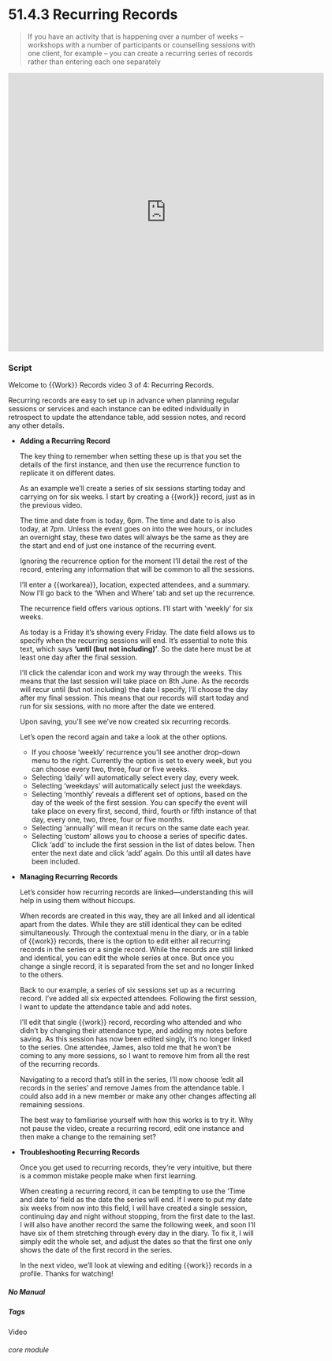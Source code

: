 # 51.4.3 Recurring Records

> If you have an activity that is happening over a number of weeks – workshops with a number of participants or counselling sessions with one client, for example – you can create a recurring series of records rather than entering each one separately



<iframe width="640" height="564" src="https://player.vimeo.com/video/279240685" frameborder="0" allowFullScreen mozallowfullscreen webkitAllowFullScreen></iframe>

### Script

Welcome to {{Work}} Records video 3 of 4: Recurring Records.

Recurring records are easy to set up in advance when planning regular sessions or services and each instance can be edited individually in retrospect to update the attendance table, add session notes, and record any other details.

- **Adding a Recurring Record**

   The key thing to remember when setting these up is that you set the details of the first instance, and then use the recurrence function to replicate it on different dates.

   As an example we’ll create a series of six sessions starting today and carrying on for six weeks. I start by creating a {{work}} record, just as in the previous video.

   The time and date from is today, 6pm. The time and date to is also today, at 7pm. Unless the event goes on into the wee hours, or includes an overnight stay, these two dates will always be the same as they are the start and end of just one instance of the recurring event.

   Ignoring the recurrence option for the moment I’ll detail the rest of the record, entering any information that will be common to all the sessions.

   I’ll enter a {{workarea}}, location, expected attendees, and a summary. Now I’ll go back to the ‘When and Where’ tab and set up the recurrence.

   The recurrence field offers various options. I’ll start with ‘weekly’ for six weeks.

   As today is a Friday it’s showing every Friday. The date field allows us to specify when the recurring sessions will end. It’s essential to note this text, which says **‘until (but not including)’**. So the date here must be at least one day after the final session. 

   I’ll click the calendar icon and work my way through the weeks. This means that the last session will take place on 8th June. 
As the records will recur until (but not including) the date I specify, I’ll choose the day after my final session. This means that our records will start today and run for six sessions, with no more after the date we entered.

   Upon saving, you’ll see we’ve now created six recurring records.

   Let’s open the record again and take a look at the other options.
   - If you choose ‘weekly’ recurrence you’ll see another drop-down menu to the right. Currently the option is set to every week, but you can choose every two, three, four or five weeks.
   - Selecting ‘daily’ will automatically select every day, every week.
   - Selecting ‘weekdays’ will automatically select just the weekdays.
   - Selecting ‘monthly’ reveals a different set of options, based on the day of the week of the first session. You can specify the event will take place on every first, second, third, fourth or fifth instance of that day, every one, two, three, four or five months.
   - Selecting ‘annually’ will mean it recurs on the same date each year.
   - Selecting ‘custom’ allows you to choose a series of specific dates. Click ‘add’ to include the first session in the list of dates below. Then enter the next date and click ‘add’ again. Do this until all dates have been included.

- **Managing Recurring Records**

   Let’s consider how recurring records are linked—understanding this will help in using them without hiccups.

   When records are created in this way, they are all linked and all identical apart from the dates. While they are still identical they can be edited simultaneously. Through the contextual menu in the diary, or in a table of {{work}} records, there is the option to edit either all recurring records in the series or a single record. While the records are still linked and identical, you can edit the whole series at once. But once you change a single record, it is separated from the set and no longer linked to the others.

   Back to our example, a series of six sessions set up as a recurring record. I’ve added all six expected attendees. Following the first session, I want to update the attendance table and add notes.

   I’ll edit that single {{work}} record, recording who attended and who didn’t by changing their attendance type, and adding my notes before saving. As this session has now been edited singly, it’s no longer linked to the series. One attendee, James, also told me that he won’t be coming to any more sessions, so I want to remove him from all the rest of the recurring records.

   Navigating to a record that’s still in the series, I’ll now choose ‘edit all records in the series’ and remove James from the attendance table. I could also add in a new member or make any other changes affecting all remaining sessions.

   The best way to familiarise yourself with how this works is to try it. Why not pause the video, create a recurring record, edit one instance and then make a change to the remaining set?

- **Troubleshooting Recurring Records**

   Once you get used to recurring records, they’re very intuitive, but there is a common mistake people make when first learning.

   When creating a recurring record, it can be tempting to use the ‘Time and date to’ field as the date the series will end. If I were to put my date six weeks from now into this field, I will have created a single session, continuing day and night without stopping, from the first date to the last. I will also have another record the same the following week, and soon I’ll have six of them stretching through every day in the diary. To fix it, I will simply edit the whole set, and adjust the dates so that the first one only shows the date of the first record in the series.

   In the next video, we’ll look at viewing and editing {{work}} records in a profile. Thanks for watching!


##### No Manual

##### Tags
Video

###### core module
